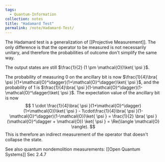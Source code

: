```yaml
---
tags:
  - Quantum-Information
collection: notes
title: "Hadamard Test"
permalink: /note/Hadamard-Test/
---
```

The Hadamard test is a generalization of [[Projective Measurement]]. The only difference is that the operator to be measured is not necessarily unitary, and therefore the probabilities of outcome don't simplify the same way.

The output states are still $\frac{1}{2} (1 \pm \mathcal{O})\ket{ \psi }$.

The probability of measuring 0 on the ancillary bit is now $\frac{1}{4}\bra{ \psi }(1+\mathcal{O}^\dagger)(1+\mathcal{O}^\dagger)\ket{ \psi }$, and the probability of 1 is $\frac{1}{4}\bra{ \psi }(1-\mathcal{O}^\dagger)(1-\mathcal{O}^\dagger)\ket{ \psi }$. 
The expectation value of the ancillary bit is now
$$
1 \cdot \frac{1}{4}\bra{ \psi }(1+\mathcal{O}^\dagger)(1+\mathcal{O})\ket{ \psi } - 1\cdot\frac{1}{4}\bra{ \psi }(1-\mathcal{O}^\dagger)(1-\mathcal{O})\ket{ \psi }
= \frac{1}{2} \bra{ \psi } (\mathcal{O}^\dagger + \mathcal{O}) \ket{ \psi } = \Re(\langle \mathcal{O} \rangle).
$$
This is therefore an indirect measurement of the operator that doesn't collapse the state.  

See also quantum nondemolition measurements: [[Open Quantum Systems]] Sec 2.4.7